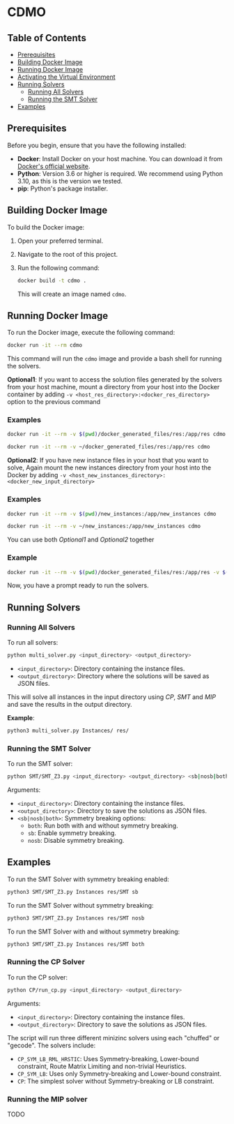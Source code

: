 # CDMO

## Table of Contents
- [Prerequisites](#prerequisites)
- [Building Docker Image](#building-docker-image)
- [Running Docker Image](#running-docker-image)
- [Activating the Virtual Environment](#activating-the-virtual-environment)
- [Running Solvers](#running-solvers)
  - [Running All Solvers](#running-all-solvers)
  - [Running the SMT Solver](#running-the-smt-solver)
- [Examples](#examples)

## Prerequisites

Before you begin, ensure that you have the following installed:

- **Docker**: Install Docker on your host machine. You can download it from [Docker's official website](https://www.docker.com/get-started).
- **Python**: Version 3.6 or higher is required. We recommend using Python 3.10, as this is the version we tested.
- **pip**: Python's package installer.

## Building Docker Image

To build the Docker image:

1. Open your preferred terminal.
2. Navigate to the root of this project.
3. Run the following command:

   ```bash
   docker build -t cdmo .
   ```

   This will create an image named `cdmo`.

## Running Docker Image

To run the Docker image, execute the following command:

```bash
docker run -it --rm cdmo
```

This command will run the `cdmo` image and provide a bash shell for running the solvers.

**Optional1**: If you want to access the solution files generated by the solvers from your host machine, mount a directory from your host into the Docker container by adding `-v <host_res_directory>:<docker_res_directory>` option to the previous command

### Examples

```bash
docker run -it --rm -v $(pwd)/docker_generated_files/res:/app/res cdmo

docker run -it --rm -v ~/docker_generated_files/res:/app/res cdmo
```

**Optional2**: If you have new instance files in your host that you want to solve, Again mount the new instances directory from your host into the Docker by adding `-v <host_new_instances_directory>:<docker_new_input_directory>`

### Examples

```bash
docker run -it --rm -v $(pwd)/new_instances:/app/new_instances cdmo

docker run -it --rm -v ~/new_instances:/app/new_instances cdmo
```

You can use both *Optional1* and *Optional2* together

### Example
```bash
docker run -it --rm -v $(pwd)/docker_generated_files/res:/app/res -v $(pwd)/new_instances:/app/new_instances cdmo
```


Now, you have a prompt ready to run the solvers.

## Running Solvers

### Running All Solvers

To run all solvers:

```bash
python multi_solver.py <input_directory> <output_directory>
```

- `<input_directory>`: Directory containing the instance files.
- `<output_directory>`: Directory where the solutions will be saved as JSON files.

This will solve all instances in the input directory using *CP*, *SMT* and *MIP* and save the results in the output directory.

**Example**:

```bash
python3 multi_solver.py Instances/ res/
```
### Running the SMT Solver

To run the SMT solver:

```bash
python SMT/SMT_Z3.py <input_directory> <output_directory> <sb|nosb|both>
```

Arguments:
- `<input_directory>`: Directory containing the instance files.
- `<output_directory>`: Directory to save the solutions as JSON files.
- `<sb|nosb|both>`: Symmetry breaking options:
  - `both`: Run both with and without symmetry breaking.
  - `sb`: Enable symmetry breaking.
  - `nosb`: Disable symmetry breaking.

## Examples

To run the SMT Solver with symmetry breaking enabled:

```bash
python3 SMT/SMT_Z3.py Instances res/SMT sb
```

To run the SMT Solver without symmetry breaking:

```bash
python3 SMT/SMT_Z3.py Instances res/SMT nosb
```

To run the SMT Solver with and without symmetry breaking:

```bash
python3 SMT/SMT_Z3.py Instances res/SMT both
```
### Running the CP Solver

To run the CP solver:

```bash
python CP/run_cp.py <input_directory> <output_directory>
```

Arguments:
- `<input_directory>`: Directory containing the instance files.
- `<output_directory>`: Directory to save the solutions as JSON files.

The script will run three different minizinc solvers using each "chuffed" or "gecode". The solvers include:
- `CP_SYM_LB_RML_HRSTIC`: Uses Symmetry-breaking, Lower-bound constraint, Route Matrix Limiting and non-trivial Heuristics.
- `CP_SYM_LB`: Uses only Symmetry-breaking and Lower-bound constraint.
- `CP`: The simplest solver without Symmetry-breaking or LB constraint. 


### Running the MIP solver

TODO